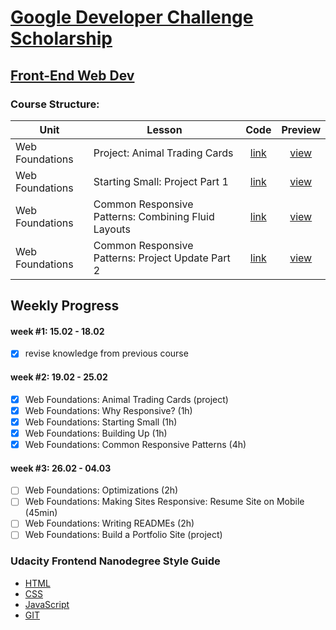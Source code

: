 # [Google Developer Challenge Scholarship](https://www.udacity.com/google-scholarships)
## [Front-End Web Dev](https://www.udacity.com/course/front-end-web-developer-nanodegree--nd001)

### Course Structure:
Unit               | Lesson                                                | Code                   | Preview                |
-------------------|-------------------------------------------------------|:----------------------:|:----------------------:|
Web Foundations    | Project: Animal Trading Cards                         | [link][U1-L10#02-code] | [view][U1-L10#02-view] |
Web Foundations    | Starting Small: Project Part 1                        | [link][U1-L12#16-code] | [view][U1-L12#16-view] |
Web Foundations    | Common Responsive Patterns: Combining Fluid Layouts   | [link][U1-L14#06-code] | [view][U1-L14#06-view] |
Web Foundations    | Common Responsive Patterns: Project Update Part 2     | [link][U1-L14#11-code] | [view][U1-L14#11-view] |

## Weekly Progress
#### week #1: 15.02 - 18.02
- [x] revise knowledge from previous course
#### week #2: 19.02 - 25.02
- [x] Web Foundations: Animal Trading Cards (project)
- [x] Web Foundations: Why Responsive? (1h)
- [x] Web Foundations: Starting Small (1h)
- [x] Web Foundations: Building Up (1h)
- [x] Web Foundations: Common Responsive Patterns (4h)
#### week #3: 26.02 - 04.03
- [ ] Web Foundations: Optimizations (2h)
- [ ] Web Foundations: Making Sites Responsive: Resume Site on Mobile (45min)
- [ ] Web Foundations: Writing READMEs (2h)
- [ ] Web Foundations: Build a Portfolio Site (project)

### Udacity Frontend Nanodegree Style Guide
* [HTML](https://udacity.github.io/frontend-nanodegree-styleguide/index)
* [CSS](https://udacity.github.io/frontend-nanodegree-styleguide/css)
* [JavaScript](https://udacity.github.io/frontend-nanodegree-styleguide/javascript)
* [GIT](https://udacity.github.io/git-styleguide)


[U1-L10#02-code]: web-foundations/10.02
[U1-L10#02-view]: https://gavar.github.io/google-front-end-web-developer/web-foundations/10.02/card.html

[U1-L12#16-code]: web-foundations/12.16
[U1-L12#16-view]: https://gavar.github.io/google-front-end-web-developer/web-foundations/12.16/index.html

[U1-L14#06-code]: web-foundations/14.06
[U1-L14#06-view]: https://gavar.github.io/google-front-end-web-developer/web-foundations/14.06/index.html

[U1-L14#11-code]: web-foundations/14.11
[U1-L14#11-view]: https://gavar.github.io/google-front-end-web-developer/web-foundations/14.11/index.html
